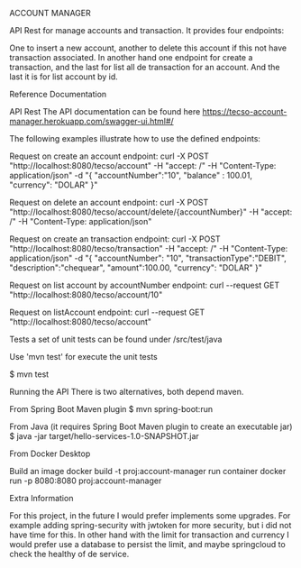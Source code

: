 ACCOUNT MANAGER
							
							
API Rest for manage accounts and transaction. It provides four endpoints:

One to insert a new account, another to delete this account if this not have transaction associated.
In another hand one endpoint for create a transaction, and the last for list all de transaction for an account. And the last it is for list account by id.

Reference Documentation
 
API Rest The API documentation can be found here https://tecso-account-manager.herokuapp.com/swagger-ui.html#/

The following examples illustrate how to use the defined endpoints:

Request on create an account endpoint: curl -X POST "http://localhost:8080/tecso/account" -H "accept: /" -H "Content-Type: application/json" -d "{
"accountNumber":"10",	"balance" : 100.01, "currency": "DOLAR" }"

Request on delete an account endpoint: curl -X POST "http://localhost:8080/tecso/account/delete/{accountNumber}" -H "accept: /" -H "Content-Type: application/json" 

Request on create an transaction endpoint: curl -X POST "http://localhost:8080/tecso/transaction" -H "accept: /" -H "Content-Type: application/json" -d "{
	"accountNumber": "10", "transactionType":"DEBIT", "description":"chequear", "amount":100.00, "currency": "DOLAR" }"

Request on list account by accountNumber endpoint: curl --request GET "http://localhost:8080/tecso/account/10"

Request on listAccount endpoint: curl --request GET "http://localhost:8080/tecso/account"

Tests a set of unit tests can be found under /src/test/java

Use 'mvn test' for execute the unit tests

$ mvn test

Running the API There is two alternatives, both depend maven.

From Spring Boot Maven plugin $ mvn spring-boot:run

From Java (it requires Spring Boot Maven plugin to create an executable jar) $ java -jar target/hello-services-1.0-SNAPSHOT.jar

From Docker Desktop

Build an image docker build -t proj:account-manager
run container docker run -p 8080:8080 proj:account-manager


Extra Information

For this project, in the future I would prefer implements some upgrades. For example adding spring-security with jwtoken for more security, but i did not have time for this. In other hand with the limit for transaction and currency I would prefer use a database to persist the limit, and maybe springcloud to check the healthy of de service.


